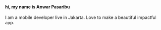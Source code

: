 #### hi, my name is Anwar Pasaribu

I am a mobile developer live in Jakarta. Love to make a beautiful impactful app.